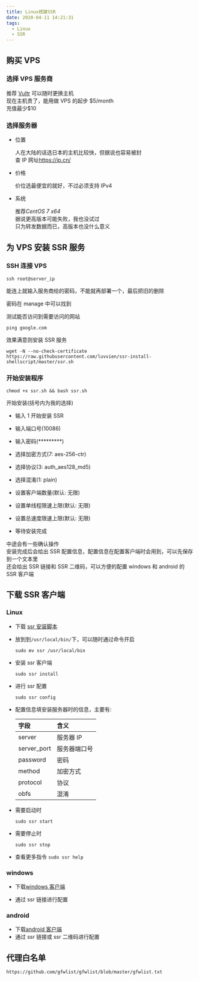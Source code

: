 ```yaml
---
title: Linux搭建SSR
date: 2020-04-11 14:21:31
tags:
  - Linux
  - SSR
---
```


## 购买 VPS

### 选择 VPS 服务商

推荐 [Vultr](https://www.vultr.com/) 可以随时更换主机  
现在主机贵了，能用做 VPS 的起步 \$5/month  
充值最少\$10

### 选择服务器

- 位置

  人在大陆的话选日本的主机比较快，但据说也容易被封  
  查 IP 网址<https://ip.cn/>

- 价格

  价位选最便宜的就好，不过必须支持 IPv4

- 系统

  推荐*CentOS 7 x64*  
  据说更高版本可能失败，我也没试过  
  只为转发数据而已，高版本也没什么意义

## 为 VPS 安装 SSR 服务

### SSH 连接 VPS

`ssh root@server_ip`

能连上就输入服务商给的密码，不能就再部署一个，最后把旧的删除

密码在 manage 中可以找到

测试能否访问到需要访问的网站

`ping google.com`

效果满意则安装 SSR 服务

`wget -N --no-check-certificate https://raw.githubusercontent.com/luvvien/ssr-install-shellscript/master/ssr.sh`

### 开始安装程序

`chmod +x ssr.sh && bash ssr.sh`

开始安装(括号内为我的选择)

- 输入 1 开始安装 SSR
- 输入端口号(10086)
- 输入密码(\*\*\*\*\*\*\*\*\*)
- 选择加密方式(7: aes-256-ctr)
- 选择协议(3: auth_aes128_md5)
- 选择混淆(1: plain)
- 设置客户端数量(默认: 无限)
- 设置单线程限速上限(默认: 无限)
- 设置总速度限速上限(默认: 无限)

- 等待安装完成

中途会有一些确认操作  
安装完成后会给出 SSR 配置信息，配置信息在配置客户端时会用到，可以先保存到一个文本里  
还会给出 SSR 链接和 SSR 二维码，可以方便的配置 windows 和 android 的 SSR 客户端

## 下载 SSR 客户端

### Linux

- 下载 [ssr 安装脚本](/download/ssr)

- 放到到`/usr/local/bin/`下，可以随时通过命令开启

  `sudo mv ssr /usr/local/bin`

- 安装 ssr 客户端

  `sudo ssr install`

- 进行 ssr 配置

  `sudo ssr config`

- 配置信息填安装服务器时的信息，主要有:

  | 字段        | 含义         |
  | :---------- | :----------- |
  | server      | 服务器 IP    |
  | server_port | 服务器端口号 |
  | password    | 密码         |
  | method      | 加密方式     |
  | protocol    | 协议         |
  | obfs        | 混淆         |

- 需要启动时

  `sudo ssr start`

- 需要停止时

  `sudo ssr stop`

- 查看更多指令
  `sudo ssr help`

### windows

- 下载[windows 客户端](https://github.com/shadowsocksr-backup/shadowsocksr-csharp/releases)

- 通过 ssr 链接进行配置

### android

- 下载[android 客户端](https://github.com/shadowsocksr-backup/shadowsocksr-android/releases)
- 通过 ssr 链接或 ssr 二维码进行配置

## 代理白名单

`https://github.com/gfwlist/gfwlist/blob/master/gfwlist.txt`
